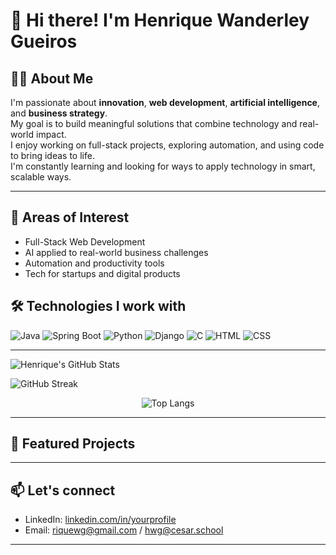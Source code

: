 # 👋 Hi there! I'm Henrique Wanderley Gueiros

## 🧑‍💼 About Me

I'm passionate about **innovation**, **web development**, **artificial intelligence**, and **business strategy**.  
My goal is to build meaningful solutions that combine technology and real-world impact.  
I enjoy working on full-stack projects, exploring automation, and using code to bring ideas to life.  
I'm constantly learning and looking for ways to apply technology in smart, scalable ways.

---

## 🚀 Areas of Interest

- Full-Stack Web Development  
- AI applied to real-world business challenges  
- Automation and productivity tools  
- Tech for startups and digital products  

## 🛠️ Technologies I work with

![Java](https://img.shields.io/badge/Java-ED8B00?style=for-the-badge&logo=java&logoColor=white)
![Spring Boot](https://img.shields.io/badge/SpringBoot-6DB33F?style=for-the-badge&logo=springboot&logoColor=white)
![Python](https://img.shields.io/badge/Python-3776AB?style=for-the-badge&logo=python&logoColor=white)
![Django](https://img.shields.io/badge/Django-092E20?style=for-the-badge&logo=django&logoColor=white)
![C](https://img.shields.io/badge/C-00599C?style=for-the-badge&logo=c&logoColor=white)
![HTML](https://img.shields.io/badge/HTML5-E34F26?style=for-the-badge&logo=html5&logoColor=white)
![CSS](https://img.shields.io/badge/CSS3-1572B6?style=for-the-badge&logo=css3&logoColor=white)

---
![Henrique's GitHub Stats](https://github-readme-stats.vercel.app/api?username=henrique-gueiros&show_icons=true&theme=tokyonight&count_private=true)

![GitHub Streak](https://github-readme-streak-stats.herokuapp.com/?user=henrique-gueiros&theme=tokyonight)

<p align="center">
  <img src="https://github-readme-stats.vercel.app/api/top-langs/?username=henrique-gueiros&layout=compact&theme=tokyonight" alt="Top Langs" />
</p>




---
## 📌 Featured Projects


---

## 📫 Let's connect

- LinkedIn: [linkedin.com/in/yourprofile](https://linkedin.com/in/yourprofile)
- Email: riquewg@gmail.com / hwg@cesar.school

---

